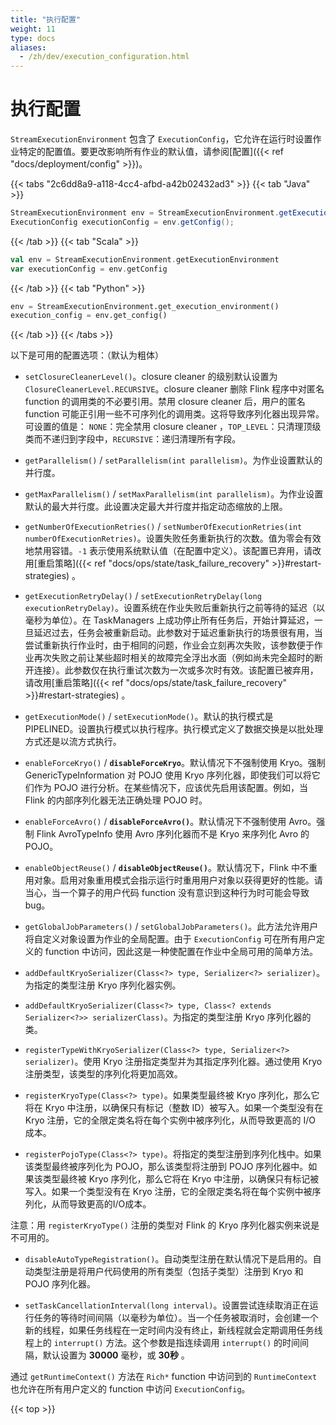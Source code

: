 ```yaml
---
title: "执行配置"
weight: 11
type: docs
aliases:
  - /zh/dev/execution_configuration.html
---
```

<!--
Licensed to the Apache Software Foundation (ASF) under one
or more contributor license agreements.  See the NOTICE file
distributed with this work for additional information
regarding copyright ownership.  The ASF licenses this file
to you under the Apache License, Version 2.0 (the
"License"); you may not use this file except in compliance
with the License.  You may obtain a copy of the License at

  http://www.apache.org/licenses/LICENSE-2.0

Unless required by applicable law or agreed to in writing,
software distributed under the License is distributed on an
"AS IS" BASIS, WITHOUT WARRANTIES OR CONDITIONS OF ANY
KIND, either express or implied.  See the License for the
specific language governing permissions and limitations
under the License.
-->

<a name="execution-configuration"></a>

# 执行配置

`StreamExecutionEnvironment` 包含了 `ExecutionConfig`，它允许在运行时设置作业特定的配置值。要更改影响所有作业的默认值，请参阅[配置]({{< ref "docs/deployment/config" >}})。

{{< tabs "2c6dd8a9-a118-4cc4-afbd-a42b02432ad3" >}}
{{< tab "Java" >}}
```java
StreamExecutionEnvironment env = StreamExecutionEnvironment.getExecutionEnvironment();
ExecutionConfig executionConfig = env.getConfig();
```
{{< /tab >}}
{{< tab "Scala" >}}
```scala
val env = StreamExecutionEnvironment.getExecutionEnvironment
var executionConfig = env.getConfig
```
{{< /tab >}}
{{< tab "Python" >}}
```python
env = StreamExecutionEnvironment.get_execution_environment()
execution_config = env.get_config()
```
{{< /tab >}}
{{< /tabs >}}

以下是可用的配置选项：（默认为粗体）

- `setClosureCleanerLevel()`。closure cleaner 的级别默认设置为 `ClosureCleanerLevel.RECURSIVE`。closure cleaner 删除 Flink 程序中对匿名 function 的调用类的不必要引用。禁用 closure cleaner 后，用户的匿名 function 可能正引用一些不可序列化的调用类。这将导致序列化器出现异常。可设置的值是：
`NONE`：完全禁用 closure cleaner ，`TOP_LEVEL`：只清理顶级类而不递归到字段中，`RECURSIVE`：递归清理所有字段。

- `getParallelism()` / `setParallelism(int parallelism)`。为作业设置默认的并行度。

- `getMaxParallelism()` / `setMaxParallelism(int parallelism)`。为作业设置默认的最大并行度。此设置决定最大并行度并指定动态缩放的上限。

- `getNumberOfExecutionRetries()` / `setNumberOfExecutionRetries(int numberOfExecutionRetries)`。设置失败任务重新执行的次数。值为零会有效地禁用容错。`-1` 表示使用系统默认值（在配置中定义）。该配置已弃用，请改用[重启策略]({{< ref "docs/ops/state/task_failure_recovery" >}}#restart-strategies) 。

- `getExecutionRetryDelay()` / `setExecutionRetryDelay(long executionRetryDelay)`。设置系统在作业失败后重新执行之前等待的延迟（以毫秒为单位）。在 TaskManagers 上成功停止所有任务后，开始计算延迟，一旦延迟过去，任务会被重新启动。此参数对于延迟重新执行的场景很有用，当尝试重新执行作业时，由于相同的问题，作业会立刻再次失败，该参数便于作业再次失败之前让某些超时相关的故障完全浮出水面（例如尚未完全超时的断开连接）。此参数仅在执行重试次数为一次或多次时有效。该配置已被弃用，请改用[重启策略]({{< ref "docs/ops/state/task_failure_recovery" >}}#restart-strategies) 。

- `getExecutionMode()` / `setExecutionMode()`。默认的执行模式是 PIPELINED。设置执行模式以执行程序。执行模式定义了数据交换是以批处理方式还是以流方式执行。

- `enableForceKryo()` / **`disableForceKryo`**。默认情况下不强制使用 Kryo。强制 GenericTypeInformation 对 POJO 使用 Kryo 序列化器，即使我们可以将它们作为 POJO 进行分析。在某些情况下，应该优先启用该配置。例如，当 Flink 的内部序列化器无法正确处理 POJO 时。

- `enableForceAvro()` / **`disableForceAvro()`**。默认情况下不强制使用 Avro。强制 Flink AvroTypeInfo 使用 Avro 序列化器而不是 Kryo 来序列化 Avro 的 POJO。

- `enableObjectReuse()` / **`disableObjectReuse()`**。默认情况下，Flink 中不重用对象。启用对象重用模式会指示运行时重用用户对象以获得更好的性能。请当心，当一个算子的用户代码 function 没有意识到这种行为时可能会导致bug。

- `getGlobalJobParameters()` / `setGlobalJobParameters()`。此方法允许用户将自定义对象设置为作业的全局配置。由于 `ExecutionConfig` 可在所有用户定义的 function 中访问，因此这是一种使配置在作业中全局可用的简单方法。

- `addDefaultKryoSerializer(Class<?> type, Serializer<?> serializer)`。为指定的类型注册 Kryo 序列化器实例。

- `addDefaultKryoSerializer(Class<?> type, Class<? extends Serializer<?>> serializerClass)`。为指定的类型注册 Kryo 序列化器的类。

- `registerTypeWithKryoSerializer(Class<?> type, Serializer<?> serializer)`。使用 Kryo 注册指定类型并为其指定序列化器。通过使用 Kryo 注册类型，该类型的序列化将更加高效。

- `registerKryoType(Class<?> type)`。如果类型最终被 Kryo 序列化，那么它将在 Kryo 中注册，以确保只有标记（整数 ID）被写入。如果一个类型没有在 Kryo 注册，它的全限定类名将在每个实例中被序列化，从而导致更高的 I/O 成本。

- `registerPojoType(Class<?> type)`。将指定的类型注册到序列化栈中。如果该类型最终被序列化为 POJO，那么该类型将注册到 POJO 序列化器中。如果该类型最终被 Kryo 序列化，那么它将在 Kryo 中注册，以确保只有标记被写入。如果一个类型没有在 Kryo 注册，它的全限定类名将在每个实例中被序列化，从而导致更高的I/O成本。

注意：用 `registerKryoType()` 注册的类型对 Flink 的 Kryo 序列化器实例来说是不可用的。

- `disableAutoTypeRegistration()`。自动类型注册在默认情况下是启用的。自动类型注册是将用户代码使用的所有类型（包括子类型）注册到 Kryo 和 POJO 序列化器。

- `setTaskCancellationInterval(long interval)`。设置尝试连续取消正在运行任务的等待时间间隔（以毫秒为单位）。当一个任务被取消时，会创建一个新的线程，如果任务线程在一定时间内没有终止，新线程就会定期调用任务线程上的 `interrupt()` 方法。这个参数是指连续调用 `interrupt()` 的时间间隔，默认设置为 **30000** 毫秒，或 **30秒** 。

通过 `getRuntimeContext()` 方法在 `Rich*` function 中访问到的 `RuntimeContext` 也允许在所有用户定义的 function 中访问 `ExecutionConfig`。

{{< top >}}
